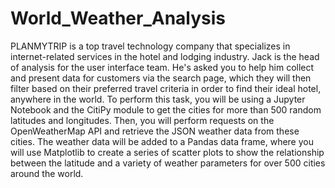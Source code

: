 # World_Weather_Analysis
PLANMYTRIP is a top travel technology company that specializes in internet-related services in the hotel and lodging industry. Jack is the head of analysis for the user interface team. He's asked you to help him collect and present data for customers via the search page, which they will then filter based on their preferred travel criteria in order to find their ideal hotel, anywhere in the world.  To perform this task, you will be using a Jupyter Notebook and the CitiPy module to get the cities for more than 500 random latitudes and longitudes. Then, you will perform requests on the OpenWeatherMap API and retrieve the JSON weather data from these cities. The weather data will be added to a Pandas data frame, where you will use Matplotlib to create a series of scatter plots to show the relationship between the latitude and a variety of weather parameters for over 500 cities around the world.
